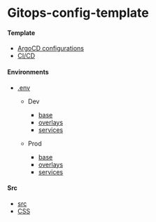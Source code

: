 # Gitops-config-template

#### Template
- [ArgoCD configurations](https://github.com/nnbaocuong99/gitops-config-template.git)
- [CI/CD](https://github.com/nnbaocuong99/gitops-config-template/tree/main/config/CICD%20pip)

#### Environments
- [.env](https://github.com/nnbaocuong99/gitops-config-template/tree/main/env)

  - Dev
    - [base](https://github.com/nnbaocuong99/gitops-config-template/tree/main/env/dev/base)
    - [overlays](https://github.com/nnbaocuong99/gitops-config-template/tree/main/env/dev/overlays)
    - [services](https://github.com/nnbaocuong99/gitops-config-template/tree/main/env/dev/services)

  - Prod
    - [base](https://github.com/nnbaocuong99/gitops-config-template/tree/main/env/prod/base)
    - [overlays](https://github.com/nnbaocuong99/gitops-config-template/tree/main/env/prod/overlays)
    - [services](https://github.com/nnbaocuong99/gitops-config-template/tree/main/env/prod/services)



#### Src
- [src](https://github.com/nnbaocuong99/gitops-config-template/tree/main/src) 
- [CSS](https://github.com/nnbaocuong99/gitops-config-template/blob/main/src/css.js)
